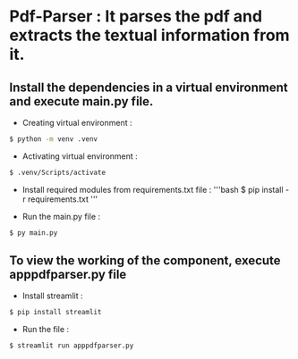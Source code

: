 # Pdf-Parser : It parses the pdf and extracts the textual information from it.

## Install the dependencies in a virtual environment and execute main.py file.

- Creating virtual environment :
```bash
$ python -m venv .venv
```

- Activating virtual environment :
```bash
$ .venv/Scripts/activate
```

- Install required modules from requirements.txt file :
'''bash
$ pip install -r requirements.txt
'''

- Run the main.py file :
```bash
$ py main.py
```

## To view the working of the component, execute apppdfparser.py file

- Install streamlit :
```bash
$ pip install streamlit
```

- Run the file :
```bash
$ streamlit run apppdfparser.py
```
